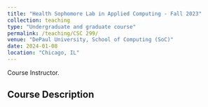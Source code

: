 ```yaml
---
title: "Health Sophomore Lab in Applied Computing - Fall 2023"
collection: teaching
type: "Undergraduate and graduate course"
permalink: /teaching/CSC 299/
venue: "DePaul University, School of Computing (SoC)"
date: 2024-01-08
location: "Chicago, IL"
---
```

 Course Instructor.


## Course Description
